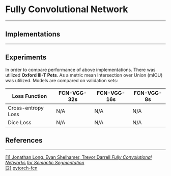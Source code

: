 # Fully Convolutional Network
___

## Implementations
___


## Experiments

In order to compare performance of above implementations. There was utilized __Oxford III-T Pets__.
As a metric mean Intersection over Union (mIOU) was utilized. Models are compared on validation sets:

| __Loss Function__  | __FCN-VGG-32s__ | __FCN-VGG-16s__ | __FCN-VGG-8s__ |
|--------------------|-----------------|-----------------|----------------| 
| Cross-entropy Loss | N/A             | N/A             | N/A            | 
| Dice Loss          | N/A             | N/A             | N/A            |


## References
___
[[1] Jonathan Long, Evan Shelhamer, Trevor Darrell _Fully Convolutional Networks for Semantic Segmentation_](https://arxiv.org/pdf/1411.4038)  
[[2] pytorch-fcn](https://github.com/wkentaro/pytorch-fcn/tree/main)
